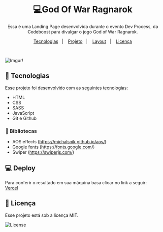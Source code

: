<h1 align="center">💻God Of War Ragnarok </h1>
<p align="center">Essa é uma Landing Page desenvolvida durante o evento Dev Process, da Codeboost para divulgar o jogo God of War Ragnarok.</p>
<p align="center">
  <a href="#-tecnologias">Tecnologias</a>&nbsp;&nbsp;&nbsp;|&nbsp;&nbsp;&nbsp;
  <a href="#-projeto">Projeto</a>&nbsp;&nbsp;&nbsp;|&nbsp;&nbsp;&nbsp;
  <a href="#-deploy">Layout</a>&nbsp;&nbsp;&nbsp;|&nbsp;&nbsp;&nbsp;
  <a href="#memo-licença">Licença</a>
</p>

<br>

![Imgur](https://i.imgur.com/0nNmD9E.png)!

## 🚀 Tecnologias

Esse projeto foi desenvolvido com as seguintes tecnologias:

- HTML
- CSS
- SASS
- JavaScript
- Git e Github

### 📍 Bibliotecas

- AOS effects (https://michalsnik.github.io/aos/)
- Google fonts (https://fonts.google.com/)
- Swiper (https://swiperjs.com/)

## 💻 Deploy

Para conferir o resultado em sua máquina basa clicar no link a seguir: [Vercel](https://god-of-war-ragnarok-iota.vercel.app/)

## :memo: Licença

Esse projeto está sob a licença MIT.

<p align="left">
  <img alt="License" src="https://img.shields.io/static/v1?label=license&message=MIT&color=49AA26&labelColor=000000">
</p>
